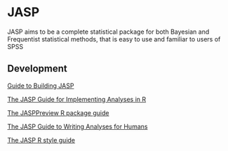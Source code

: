 JASP
============

JASP aims to be a complete statistical package for both Bayesian and Frequentist statistical methods, that is easy to use and familiar to users of SPSS


Development
-----------

[Guide to Building JASP](Docs/jasp-building-guide.md)

[The JASP Guide for Implementing Analyses in R](Docs/r-analyses-guide.md)

[The JASPPreview R package guide](Docs/jasppreview-guide.md)

[The JASP Guide to Writing Analyses for Humans](Docs/jasp-human-guide.md)

[The JASP R style guide](Docs/r-style-guide.md)

